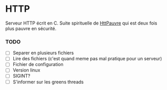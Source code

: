 # HTTP
Serveur HTTP écrit en C.
Suite spirituelle de [HttPauvre](https://github.com/Giant-T/HttPauvre) qui est deux fois plus pauvre en sécurité.

### TODO
 - [ ] Separer en plusieurs fichiers
 - [ ] Lire des fichiers (c'est quand meme pas mal pratique pour un serveur)
 - [ ] Fichier de configuration
 - [ ] Version linux
 - [ ] SIGINT?
 - [ ] S'informer sur les greens threads
